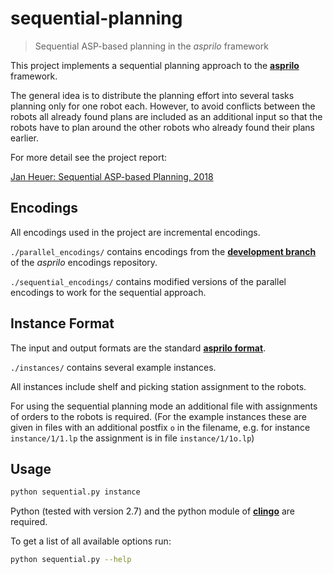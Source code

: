 # sequential-planning
> Sequential ASP-based planning in the *asprilo* framework

This project implements a sequential planning approach to the [**asprilo**](<https://potassco.org/asprilo>) framework.

The general idea is to distribute the planning effort into several tasks planning only for one robot each.
However, to avoid conflicts between the robots all already found plans are included as an additional input so that the robots have to plan around the other robots who already found their plans earlier.

For more detail see the project report:

[Jan Heuer: Sequential ASP-based Planning, 2018](https://github.com/janheuer/sequential-planning/files/14181594/paper.pdf)

## Encodings

All encodings used in the project are incremental encodings.

`./parallel_encodings/` contains encodings from the [**development branch**](<https://github.com/potassco/asprilo-encodings/tree/develop>) of the *asprilo* encodings repository.

`./sequential_encodings/` contains modified versions of the parallel encodings to work for the sequential approach.

## Instance Format

The input and output formats are the standard [**asprilo format**](<https://github.com/potassco/asprilo/blob/master/docs/specification.md#input-format>).

`./instances/` contains several example instances.

All instances include shelf and picking station assignment to the robots.

For using the sequential planning mode an additional file with assignments of orders to the robots is required.
(For the example instances these are given in files with an additional postfix `o` in the filename, e.g. for instance `instance/1/1.lp` the assignment is in file `instance/1/1o.lp`)

## Usage

```bash
python sequential.py instance
```

Python (tested with version 2.7) and the python module of [**clingo**](<https://github.com/potassco/clingo>) are required.

To get a list of all available options run:
```bash
python sequential.py --help
```
